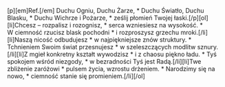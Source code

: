 [p][em]Ref.[/em] Duchu Ogniu, Duchu Żarze, * Duchu Światło, Duchu Blasku, * Duchu Wichrze i Pożarze, * ześlij płomień Twojej łaski.[/p][ol][li]Chcesz – rozpalisz i rozognisz, * serca wzniesiesz na wysokość. * W ciemność rzucisz blask pochodni * i rozproszysz grzechu mroki.[/li][li]Naszą nicość odbudujesz * w najpiękniejsze znów struktury. * Tchnieniem Swoim świat przesnujesz * w szeleszczących modlitw sznury.[/li][li]Z mgieł konkretny kształt wywodzisz * i z chaosu piękno ładu. * Tyś spokojem wśród niezgody, * w bezradności Tyś jest Radą.[/li][li]Twe zbliżenie zaróżowi * pulsem życia, wzrostu drżeniem. * Narodzimy się na nowo, * ciemność stanie się promieniem.[/li][/ol]